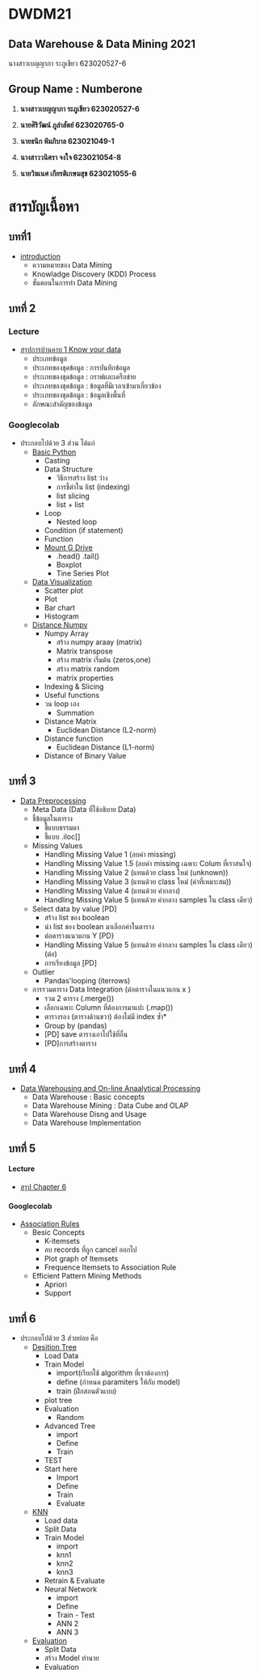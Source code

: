 # DWDM21
## Data Warehouse &amp; Data Mining 2021

นางสาวเบญญาภา ระภูเขียว 623020527-6

## Group Name : Numberone

1. **นางสาวเบญญาภา ระภูเขียว 623020527-6**

2. **นายศิริวัฒน์ ภูลำสัตย์ 623020765-0**

3. **นายธนิก พิมภิบาล 623021049-1**

4. **นางสาววนิศรา จงใจ 623021054-8**

5. **นายวิฆเนศ เกียรติเกษมสุข 623021055-6**


# สารบัญเนื้อหา

## บทที่1 
* [introduction](https://github.com/Benza1611/DWDM21/blob/main/Homework-Chapters-1.pdf)
  * ความหมายของ Data Mining
  * Knowladge Discovery (KDD) Process
  * ขั้นตอนในการทำ Data Mining
 
 ## บทที่ 2 
### Lecture
  * [สรุปการบ้านคาบ 1 Know your data](https://github.com/Benza1611/DWDM21/blob/main/Homework-Chapters-2.1.pdf)
    * ประเภทข้อมูล
    * ประเภทของชุดข้อมูล : การบันทึกข้อมูล
    * ประเภทของชุดข้อมูล : กราฟและเครือข่าย
    * ประเภทของชุดข้อมูล : ข้อมูลที่มีเวลาเข้ามาเกี่ยวข้อง
    * ประเภทของชุดข้อมูล : ข้อมูลเชิงพื้นที่
    * ลักษณะสำคัญของข้อมูล
### Googlecolab 
 * ประกอบไปด้วย 3 ส่วน ได้แก่
    * [Basic Python](https://github.com/Benza1611/DWDM21/blob/main/Data101(Chapter2).ipynb)
      * Casting
      * Data Structure
        * วิธีการสร้าง list ว่าง
        * การชึ้ต่าใน list (indexing)
        * list slicing
        * list + list
      * Loop
        * Nested loop
      * Condition (if statement)
      * Function
      * [Mount G Drive](https://github.com/Benza1611/DWDM21/blob/main/Data102(Chapter2).ipynb)
        * .head() .tail()
        * Boxplot
        * Tine Series Plot
   * [Data Visualization](https://github.com/Benza1611/DWDM21/blob/main/Data_Visualization.ipynb)
      * Scatter plot
      * Plot
      * Bar chart
      * Histogram
   * [Distance Numpy](https://github.com/Benza1611/DWDM21/blob/main/Distance_Numpy.ipynb)
     * Numpy Array
       * สร้าง numpy araay (matrix)
       * Matrix transpose
       * สร้าง matrix เริ่มต้น (zeros,one)
       * สร้าง matrix random
       * matrix properties
     * Indexing & Slicing
     * Useful functions
     * วน loop เอง
       * Summation
     * Distance Matrix
       * Euclidean Distance (L2-norm)
     * Distance function
       * Euclidean Distance (L1-norm)
     * Distance of Binary Value

## บทที่ 3 
* [Data Preprocessing](https://github.com/Benza1611/DWDM21/blob/main/Data_Prepocessing_(Chapter_3).ipynb)
  * Meta Data (Data ที่ใช้อธิบาย Data)
  * ชี้ข้อมูลในตาราง
    * ชี้แบบธรรมดา
    * ชี้แบบ .iloc[]
  * Missing Values
    * Handling Missing Value 1 (ลบค่า missing)
    * Handling Missing Value 1.5 (ลบค่า missing เฉพาะ Colum ที่เราสนใจ)
    * Handling Missing Value 2 (แทนด้วย class ใหม่ (unknown)) 
    * Handling Missing Value 3 (แทนด้วย class ใหม่ (ค่าที่เหมาะสม))
    * Handling Missing Value 4 (แทนด้วย ค่ากลาง)
    * Handling Missing Value 5 (แทนด้วย ค่ากลาง samples ใน class เดียว)
  * Select data by value [PD] 
    * สร้าง list ของ boolean
    * นำ list ของ boolean มาเลือกค่าในตาราง
    * ต่อตารางแนวแกน Y [PD}
    * Handling Missing Value 5 (แทนด้วย ค่ากลาง samples ใน class เดียว)(ต่อ)
    * การเรียงข้อมูล [PD]
  * Outlier
    * Pandas'looping (iterrows)
  * การรวมตาราง Data Integration (ต่อตารางในแนวแกน x )
    * รวม 2 ตาราง (.merge())
    * เลือกเฉพาะ Column ที่ต้องการมาแปะ (.map())
    * ตารางรอง (ตารางด้านขวา) ต้องไม่มี index ซ้ำ*
    * Group by (pandas)
    * [PD] save ตารางเอาไปใช้ที่อื่น
    * [PD]การสร้างตาราง

 ## บทที่ 4 
  * [ Data Warehousing and On-line Anaalytical Processing](https://github.com/Benza1611/DWDM21/blob/main/Chapter_4.pdf) 
     * Data Warehouse : Basic concepts
     * Data Warehouse Mining : Data Cube and OLAP
     * Data Warehouse Disng and Usage
     * Data Warehouse Implementation

## บทที่ 5 
#### Lecture
  * [สรุป Chapter 6](https://github.com/Benza1611/DWDM21/blob/main/Chapter_6.pdf)
#### Googlecolab
  * [Association Rules](https://github.com/Jaomiew/DWDM21/blob/main/Chapeter6_Association_Rules.ipynb)
    * Besic Concepts
       * K-itemsets
       * ลบ records ที่ถูก cancel ออกไป
       * Plot graph of Itemsets
       * Frequence Itemsets to Association Rule
    * Efficient Pattern Mining Methods
       * Apriori
       * Support

## บทที่ 6 
 * ประกอบไปด้วย 3 ส่วยย่อย คือ
   * [Desition Tree](https://github.com/Benza1611/DWDM21/blob/main/Chapter7_Classification_(Decision_Tree).ipynb)
      * Load Data
      * Train Model
         * import(เรียกใช้ algorithm ที่เราต้องการ)
         * define (กำหนด paramiters ให้กับ model)
         * train (ฝึกสอนตัวแบบ)
      * plot tree
      * Evaluation
        * Random
      * Advanced Tree
        * import
        * Define
        * Train
      * TEST
      * Start here
        * Import
        * Define
        * Train
        * Evaluate
   * [KNN](https://github.com/Benza1611/DWDM21/blob/main/Chap_7_Classification_(KNN_NN).ipynb)
       * Load data
       * Split Data
       * Train Model
         * import
         * knn1
         * knn2
         * knn3
       * Retrain & Evaluate
       * Neural Network
         * import
         * Define
         * Train - Test
         * ANN 2
         * ANN 3
   * [Evaluation](https://github.com/Jaomiew/DWDM21/blob/main/Chap7_Classification_(Evaluation).ipynb)
       * Split Data
       * สร้าง Model ทำนาย
       * Evaluation
